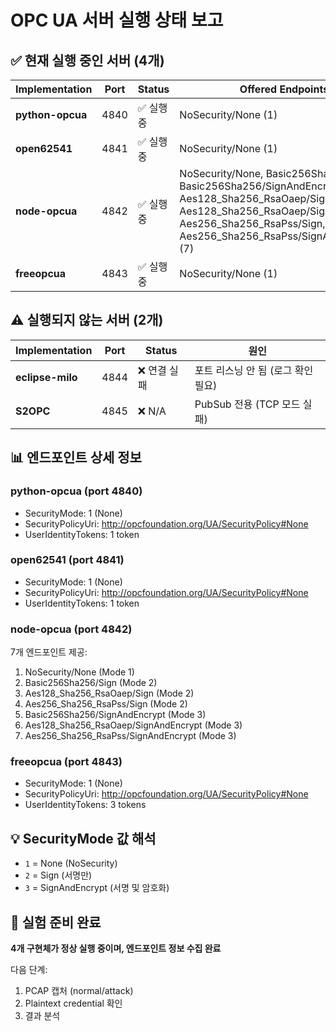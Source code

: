 # OPC UA 서버 실행 상태 보고

## ✅ 현재 실행 중인 서버 (4개)

| Implementation | Port | Status | Offered Endpoints |
|----------------|------|--------|-------------------|
| **python-opcua** | 4840 | ✅ 실행 중 | NoSecurity/None (1) |
| **open62541** | 4841 | ✅ 실행 중 | NoSecurity/None (1) |
| **node-opcua** | 4842 | ✅ 실행 중 | NoSecurity/None, Basic256Sha256/Sign, Basic256Sha256/SignAndEncrypt, Aes128_Sha256_RsaOaep/Sign, Aes128_Sha256_RsaOaep/SignAndEncrypt, Aes256_Sha256_RsaPss/Sign, Aes256_Sha256_RsaPss/SignAndEncrypt (7) |
| **freeopcua** | 4843 | ✅ 실행 중 | NoSecurity/None (1) |

## ⚠️ 실행되지 않는 서버 (2개)

| Implementation | Port | Status | 원인 |
|----------------|------|--------|------|
| **eclipse-milo** | 4844 | ❌ 연결 실패 | 포트 리스닝 안 됨 (로그 확인 필요) |
| **S2OPC** | 4845 | ❌ N/A | PubSub 전용 (TCP 모드 실패) |

## 📊 엔드포인트 상세 정보

### python-opcua (port 4840)
- SecurityMode: 1 (None)
- SecurityPolicyUri: http://opcfoundation.org/UA/SecurityPolicy#None
- UserIdentityTokens: 1 token

### open62541 (port 4841)
- SecurityMode: 1 (None)
- SecurityPolicyUri: http://opcfoundation.org/UA/SecurityPolicy#None
- UserIdentityTokens: 1 token

### node-opcua (port 4842)
7개 엔드포인트 제공:
1. NoSecurity/None (Mode 1)
2. Basic256Sha256/Sign (Mode 2)
3. Aes128_Sha256_RsaOaep/Sign (Mode 2)
4. Aes256_Sha256_RsaPss/Sign (Mode 2)
5. Basic256Sha256/SignAndEncrypt (Mode 3)
6. Aes128_Sha256_RsaOaep/SignAndEncrypt (Mode 3)
7. Aes256_Sha256_RsaPss/SignAndEncrypt (Mode 3)

### freeopcua (port 4843)
- SecurityMode: 1 (None)
- SecurityPolicyUri: http://opcfoundation.org/UA/SecurityPolicy#None
- UserIdentityTokens: 3 tokens

## 💡 SecurityMode 값 해석

- `1` = None (NoSecurity)
- `2` = Sign (서명만)
- `3` = SignAndEncrypt (서명 및 암호화)

## 🎯 실험 준비 완료

**4개 구현체가 정상 실행 중이며, 엔드포인트 정보 수집 완료**

다음 단계:
1. PCAP 캡처 (normal/attack)
2. Plaintext credential 확인
3. 결과 분석
